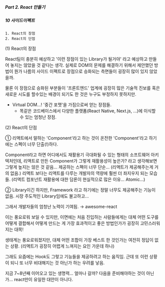 ##### Part 2. React 만들기

##### 10 사이드이펙트

```
1. React의 장점
2. React의 단점
```

(1) React의 장점

React팀이 충분히 예상하고 '이런 장점이 있는 Library가 될거야' 라고
예상하고 만들어 놓지는 않았을 것 같다는 생각.
실제로 DOM의 문제를 해결하기 위해서 제안했던 방법이 뭔가
나름의 사이드 이펙트로 장점으로 승화되는 측면들이 굉장히 많이 있지 않았을까.

물론 이 장점으로 승화된 부분들이 '프론트엔드' 업계에 굉장히 많은 기술적 진보를 혹은 새로운 시도를 할수있는 배경이 되기도 한 것은 누구도 부정하지 못하지만.

- Virtual DOM...! '중간 포맷'을 가짐으로써 얻는 장점들.
  - 똑같은 코드베이스에서 다양한 플랫폼(React Native, Next.js, ...)에 이식할 수 있는 엄청난 장점.

(2) React의 단점

① 리액트에서 말하는 'Component'라고 하는 것이 온전한 'Component'라고 하기에는 스펙이 너무 단출(!)하다.

Component라고 하면 어디에서도 재활용기 극대화될 수 있는 형태의 소프트웨어 아키텍처인데, 리액트로 만든 Component가 그렇게 재활용성이 높은가? 라고 생각해보면
그렇게 높지는 않은 것 같음...
제공하는 스펙이 너무 단순... (리액트가 제공해주는게 거의 없음.)
리액트 보다는 리액트를 다루는 개발자의 역량에 훨씬 더 좌지우지 되는 모습들.
(리액트 컴포넌트 재활용에 대한 담론이 현실적으로 많은 이유... Atomic...)

② Library이긴 하지만, Framework 라고 하기에는 정말 너무도 제공해주는 기능이 없음. 시장 주도적인 Library임에도 불고하고...

그래서 개발자들의 엄청난 노력이 기여됨. → awesome-react

이는 풍요로워 보일 수 있지만, 이면에는 처음 진입하는 사람들에게는 대체 어떤 도구를 어떻게 결합해서 어떻게 만드는 게 가장 효과적이고 좋은 방법인가가 굉장히 고민스러워지는 대목!

생태계는 풍요로워졌지만, 대체 어떤 조합이 가장 베스트 한 것인가는 여전히 정답이 없는 상황. (리액트가 굉장히 어렵게 느껴지는 요인 가운데 하나)

그래도 요즘에는 Hook도 그렇고 기능들을 제공하려고 하는 움직임.
근데 또 이런 상황이 되니 또 너무 비대해지는 것 아닌가 하는 우려를 낳음.

지금 7~8년째 이어오고 있는 생명력...
얼마나 갈까? 다음을 준비해야하는 것이 아닌가...
react만이 유일한 대안이 아니다.
